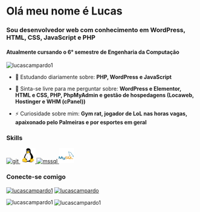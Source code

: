<h1 align="left">Olá meu nome é Lucas</h1>
<h3 align="left">Sou desenvolvedor web com conhecimento em WordPress, HTML, CSS, JavaScript e PHP</h3>
<h4 align="left">Atualmente cursando o 6° semestre de Engenharia da Computação</h4>

<p align="left"> <img src="https://komarev.com/ghpvc/?username=lucascampardo1&label=Profile%20views&color=0e75b6&style=flat" alt="lucascampardo1" /> </p>

- 🌱 Estudando diariamente sobre: **PHP, WordPress e JavaScript**

- 💬 Sinta-se livre para me perguntar sobre: **WordPress e Elementor, HTML e CSS, PHP, PhpMyAdmin e gestão de hospedagens (Locaweb, Hostinger e WHM (cPanel))**

- ⚡ Curiosidade sobre mim: **Gym rat, jogador de LoL nas horas vagas, apaixonado pelo Palmeiras e por esportes em geral**

<h3 align="left">Skills</h3>
<p align="left">  </a> <a href="https://git-scm.com/" target="_blank" rel="noreferrer"> <img src="https://www.vectorlogo.zone/logos/git-scm/git-scm-icon.svg" alt="git" width="40" height="40"/> </a> <a href="https://www.linux.org/" target="_blank" rel="noreferrer"> <img src="https://raw.githubusercontent.com/devicons/devicon/master/icons/linux/linux-original.svg" alt="linux" width="40" height="40"/> </a> <a href="https://www.microsoft.com/en-us/sql-server" target="_blank" rel="noreferrer"> <img src="https://www.svgrepo.com/show/303229/microsoft-sql-server-logo.svg" alt="mssql" width="40" height="40"/> </a> <a href="https://www.mysql.com/" target="_blank" rel="noreferrer"> <img src="https://raw.githubusercontent.com/devicons/devicon/master/icons/mysql/mysql-original-wordmark.svg" alt="mysql" width="40" height="40"/> </a>

<h3 align="left">Conecte-se comigo</h3>
<p align="left">
<a href="https://lucascampardo.com" target="_blank" align="center"></a>
<a href="https://dev.to/lucascampardo1" target="blank"><img align="center" src="https://raw.githubusercontent.com/rahuldkjain/github-profile-readme-generator/master/src/images/icons/Social/devto.svg" alt="lucascampardo1" height="30" width="40" /></a>
<a href="https://linkedin.com/in/lucascampardo" target="blank"><img align="center" src="https://raw.githubusercontent.com/rahuldkjain/github-profile-readme-generator/master/src/images/icons/Social/linked-in-alt.svg" alt="lucascampardo" height="30" width="40" /></a>
</p>

<p><img align="left" src="https://github-readme-stats.vercel.app/api/top-langs?username=lucascampardo1&show_icons=true&locale=en&layout=compact" alt="lucascampardo1" /></p>

<p>&nbsp;<img align="center" src="https://github-readme-stats.vercel.app/api?username=lucascampardo1&show_icons=true&locale=en" alt="lucascampardo1" /></p>

